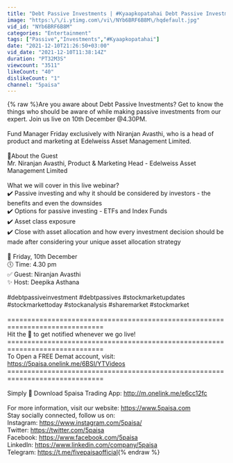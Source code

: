 ```yaml
---
title: "Debt Passive Investments | #Kyaapkopatahai Debt Passive Investments ke bare mein ?"
image: "https:\/\/i.ytimg.com\/vi\/NYb6BRF6B8M\/hqdefault.jpg"
vid_id: "NYb6BRF6B8M"
categories: "Entertainment"
tags: ["Passive","Investments","#Kyaapkopatahai"]
date: "2021-12-10T21:26:50+03:00"
vid_date: "2021-12-10T11:38:14Z"
duration: "PT32M3S"
viewcount: "3511"
likeCount: "40"
dislikeCount: "1"
channel: "5paisa"
---
```

{% raw %}Are you aware about Debt Passive Investments? Get to know the things who should be aware of while making passive investments from our expert. Join us live on 10th December @4.30PM.<br /><br />Fund Manager Friday exclusively with Niranjan Avasthi, who is a head of product and marketing at Edelweiss Asset Management Limited.<br /><br />🤵About the Guest<br />Mr. Niranjan Avasthi, Product &amp; Marketing Head - Edelweiss Asset Management Limited<br /><br />What we will cover in this live webinar?<br />✔️ Passive investing and why it should be considered by investors - the benefits and even the downsides<br />✔️ Options for passive investing - ETFs and Index Funds<br />✔️ Asset class exposure<br />✔️ Close with asset allocation and how every investment decision should be made after considering your unique asset allocation strategy<br /><br />📅 Friday, 10th December<br />🕔 Time: 4.30 pm<br />✅ Guest: Niranjan Avasthi<br />✨ Host: Deepika Asthana<br /><br />#debtpassiveinvestment #debtpassives #stockmarketupdates #stockmarkettoday #stockanalysis #sharemarket #stockmarket<br /><br />==============================================================================<br />Hit the 🔔 to get notified whenever we go live!<br />==============================================================================<br />To Open a FREE Demat account, visit: <a rel="nofollow" target="blank" href="https://5paisa.onelink.me/6BSI/YTVideos">https://5paisa.onelink.me/6BSI/YTVideos</a><br />==============================================================================<br /><br />Simply 📱 Download 5paisa Trading App: <a rel="nofollow" target="blank" href="http://m.onelink.me/e6cc12fc">http://m.onelink.me/e6cc12fc</a><br /><br />For more information, visit our website: <a rel="nofollow" target="blank" href="https://www.5paisa.com">https://www.5paisa.com</a><br />Stay socially connected, follow us on:<br />Instagram: <a rel="nofollow" target="blank" href="https://www.instagram.com/5paisa/">https://www.instagram.com/5paisa/</a><br />Twitter: <a rel="nofollow" target="blank" href="https://twitter.com/5paisa">https://twitter.com/5paisa</a><br />Facebook: <a rel="nofollow" target="blank" href="https://www.facebook.com/5paisa">https://www.facebook.com/5paisa</a><br />LinkedIn: <a rel="nofollow" target="blank" href="https://www.linkedin.com/company/5paisa">https://www.linkedin.com/company/5paisa</a><br />Telegram: <a rel="nofollow" target="blank" href="https://t.me/fivepaisaofficial">https://t.me/fivepaisaofficial</a>{% endraw %}
